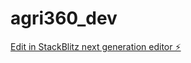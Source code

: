 # agri360_dev

[Edit in StackBlitz next generation editor ⚡️](https://stackblitz.com/~/github.com/venkateshsntnr7/agri360_dev)